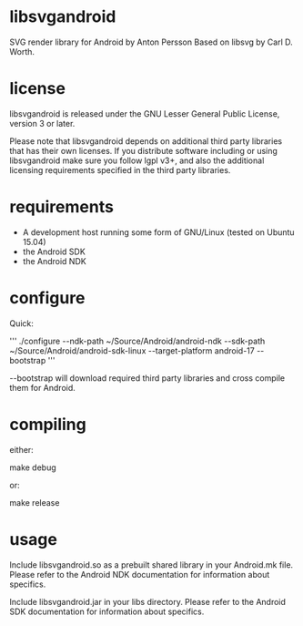 # libsvgandroid
SVG render library for Android by Anton Persson
Based on libsvg by Carl D. Worth.

# license
libsvgandroid is released under the GNU Lesser General Public License, version 3 or later.

Please note that libsvgandroid depends on additional third party libraries that has
their own licenses. If you distribute software including or using libsvgandroid make
sure you follow lgpl v3+, and also the additional licensing requirements specified in
the third party libraries.

# requirements

 * A development host running some form of GNU/Linux (tested on Ubuntu 15.04)
 * the Android SDK
 * the Android NDK

# configure

Quick:

'''
./configure --ndk-path ~/Source/Android/android-ndk --sdk-path ~/Source/Android/android-sdk-linux --target-platform android-17 --bootstrap
'''

--bootstrap will download required third party libraries and cross compile them for Android.

# compiling

either:

make debug

or:

make release

# usage

Include libsvgandroid.so as a prebuilt shared library in your Android.mk file. Please refer to the
Android NDK documentation for information about specifics.

Include libsvgandroid.jar in your libs directory. Please refer to the Android SDK documentation for
information about specifics.
